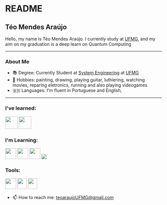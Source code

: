 # README
## Téo Mendes Araújo 
Hello, my name is Téo Mendes Araújo. I currently study at [UFMG](https://ufmg.br/), and my aim on my graduation is a deep learn on Quantum Computing

---
### About Me
- 📚 Degree: Currently Student at [System Engineering](https://geesufmg.com/) at [UFMG](https://ufmg.br/) 
- 🎨 Hobbies: painting, drawing, playing guitar, luthiering, watching movies, reparing eletronics, running and also playing videogames
- 🇧🇷 Languages: I'm fluent in Portuguese and English,
---

### I've learned:
<img src="https://cdn.jsdelivr.net/gh/devicons/devicon@latest/icons/markdown/markdown-original.svg" width="40" height="40"/> <img src="https://cdn.jsdelivr.net/gh/devicons/devicon@latest/icons/latex/latex-original.svg" width="40" height="40"/>

### I'm Learning:
<img src="https://cdn.jsdelivr.net/gh/devicons/devicon@latest/icons/c/c-original.svg" width="35" height="35"/> <img src="https://cdn.jsdelivr.net/gh/devicons/devicon@latest/icons/linux/linux-original.svg" width="35" height="35"/> <img src="https://cdn.jsdelivr.net/gh/devicons/devicon@latest/icons/cplusplus/cplusplus-original.svg" width="35" height="35"/>
<img src ="https://www.svgrepo.com/show/349446/markdown.svg"/>          

### Tools: 
<img src="https://cdn.jsdelivr.net/gh/devicons/devicon@latest/icons/nixos/nixos-original.svg" width="35" height="35"/> <img src="https://upload.wikimedia.org/wikipedia/commons/1/10/2023_Obsidian_logo.svg"  width="30" height="35"/> <img src="https://cdn.jsdelivr.net/gh/devicons/devicon@latest/icons/windows8/windows8-original.svg" width="30" height="35"/>

- 📫 How to reach me: teoaraujoUFMG@gmail.com
